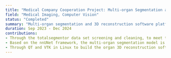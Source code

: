 ```yaml
---
title: "Medical Company Cooperation Project: Multi-organ Segmentation and 3D Reconstruction of CT Images (3D Segmentation and Reconstruction)"
field: "Medical Imaging, Computer Vision"
status: "Completed"
summary: "Multi-organ segmentation and 3D reconstruction software platform development for CT images."
duration: Sep 2023 - Dec 2024  
contributions:
- Through the totalsegmentor data set screening and cleaning, to meet the puncture surgery needs of high-quality data sets.  
- Based on the nnUNet framework, the multi-organ segmentation model is obtained, and through multi-stage training gradually improves the model in each organ performance.  
- Through QT and VTK in Linux to build the organ 3D reconstruction software platform.
---
```



